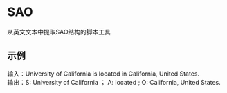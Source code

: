 # SAO
从英文文本中提取SAO结构的脚本工具

## 示例
输入：University of California is located in California, United States.  
输出：S: University of California ； A: located ; O: California, United States.


